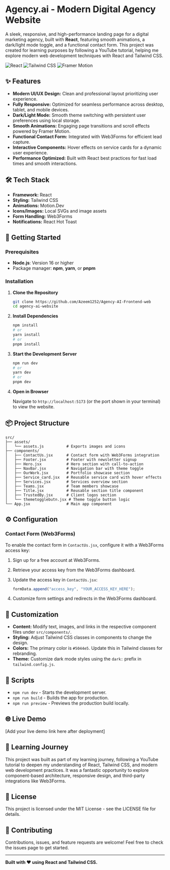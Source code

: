 # Agency.ai - Modern Digital Agency Website

A sleek, responsive, and high-performance landing page for a digital marketing agency, built with **React**, featuring smooth animations, a dark/light mode toggle, and a functional contact form. This project was created for learning purposes by following a YouTube tutorial, helping me explore modern web development techniques with React and Tailwind CSS.

![React](https://img.shields.io/badge/React-18.2.0-%2361DAFB?logo=react)
![Tailwind CSS](https://img.shields.io/badge/Tailwind_CSS-3.3.0-%2338B2AC?logo=tailwind-css)
![Framer Motion](https://img.shields.io/badge/Framer_Motion-12.4.2-%23005FEE?logo=framer)
## ✨ Features

- **Modern UI/UX Design:** Clean and professional layout prioritizing user experience.
- **Fully Responsive:** Optimized for seamless performance across desktop, tablet, and mobile devices.
- **Dark/Light Mode:** Smooth theme switching with persistent user preferences using local storage.
- **Smooth Animations:** Engaging page transitions and scroll effects powered by Framer Motion.
- **Functional Contact Form:** Integrated with Web3Forms for efficient lead capture.
- **Interactive Components:** Hover effects on service cards for a dynamic user experience.
- **Performance Optimized:** Built with React best practices for fast load times and smooth interactions.

## 🛠️ Tech Stack

- **Framework:** React
- **Styling:** Tailwind CSS
- **Animations:** Motion.Dev
- **Icons/Images:** Local SVGs and image assets
- **Form Handling:** Web3Forms
- **Notifications:** React Hot Toast

## 🚀 Getting Started

### Prerequisites

- **Node.js**: Version 16 or higher
- Package manager: **npm**, **yarn**, or **pnpm**

### Installation

1. **Clone the Repository**

   ```bash
   git clone https://github.com/Azeem1252/Agency-AI-Frontend-web
   cd agency-ai-website
   ```

2. **Install Dependencies**

   ```bash
   npm install
   # or
   yarn install
   # or
   pnpm install
   ```

3. **Start the Development Server**

   ```bash
   npm run dev
   # or
   yarn dev
   # or
   pnpm dev
   ```

4. **Open in Browser**

   Navigate to `http://localhost:5173` (or the port shown in your terminal) to view the website.

## 📦 Project Structure

```
src/
├── assets/
│   └── assets.js          # Exports images and icons
├── components/
│   ├── ContactUs.jsx      # Contact form with Web3Forms integration
│   ├── Footer.jsx         # Footer with newsletter signup
│   ├── Hero.jsx           # Hero section with call-to-action
│   ├── NavBar.jsx         # Navigation bar with theme toggle
│   ├── OurWork.jsx        # Portfolio showcase section
│   ├── Service_card.jsx   # Reusable service card with hover effects
│   ├── Services.jsx       # Services overview section
│   ├── Teams.jsx          # Team members showcase
│   ├── Title.jsx          # Reusable section title component
│   ├── TrustedBy.jsx      # Client logos section
│   └── themetogglebutn.jsx # Theme toggle button logic
└── App.jsx                # Main app component
```

## ⚙️ Configuration

### Contact Form (Web3Forms)

To enable the contact form in `ContactUs.jsx`, configure it with a Web3Forms access key:

1. Sign up for a free account at Web3Forms.

2. Retrieve your access key from the Web3Forms dashboard.

3. Update the access key in `ContactUs.jsx`:

   ```jsx
   formData.append("access_key", "YOUR_ACCESS_KEY_HERE");
   ```

4. Customize form settings and redirects in the Web3Forms dashboard.

## 🎨 Customization

- **Content:** Modify text, images, and links in the respective component files under `src/components/`.
- **Styling:** Adjust Tailwind CSS classes in components to change the design.
- **Colors:** The primary color is `#5044e5`. Update this in Tailwind classes for rebranding.
- **Theme:** Customize dark mode styles using the `dark:` prefix in `tailwind.config.js`.

## 📜 Scripts

- `npm run dev` - Starts the development server.
- `npm run build` - Builds the app for production.
- `npm run preview` - Previews the production build locally.

## 🌐 Live Demo

\[Add your live demo link here after deployment\]

## 📝 Learning Journey

This project was built as part of my learning journey, following a YouTube tutorial to deepen my understanding of React, Tailwind CSS, and modern web development practices. It was a fantastic opportunity to explore component-based architecture, responsive design, and third-party integrations like Web3Forms.

## 📄 License

This project is licensed under the MIT License - see the LICENSE file for details.

## 🤝 Contributing

Contributions, issues, and feature requests are welcome! Feel free to check the issues page to get started.

---

**Built with ❤️ using React and Tailwind CSS.**
